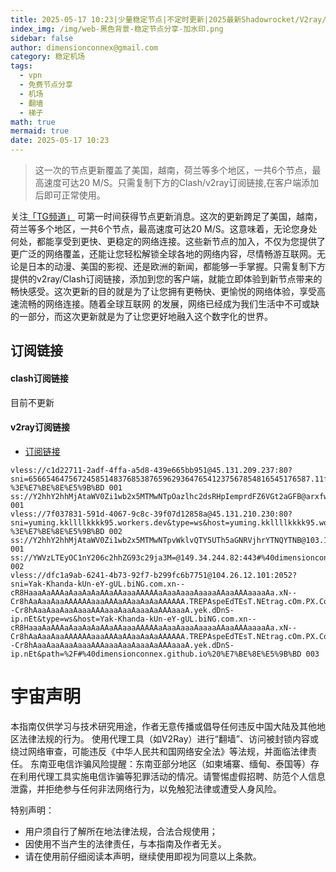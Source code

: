```yaml
---
title: 2025-05-17 10:23|少量稳定节点|不定时更新|2025最新Shadowrocket/V2ray/SSR/Clash免费节点高速订阅机场
index_img: /img/web-黑色背景-稳定节点分享-加水印.png
sidebar: false
author: dimensionconnex@gmail.com
category: 稳定机场
tags:
  - vpn
  - 免费节点分享
  - 机场
  - 翻墙
  - 梯子
math: true
mermaid: true
date: 2025-05-17 10:23
---
```

> 这一次的节点更新覆盖了美国，越南，荷兰等多个地区，一共6个节点，最高速度可达20 M/S。只需复制下方的Clash/v2ray订阅链接,在客户端添加后即可正常使用。

<!-- more -->
关注[「TG频道」](https://t.me/DCFVPN) 可第一时间获得节点更新消息。这次的更新跨足了美国，越南，荷兰等多个地区，一共6个节点，最高速度可达20 M/S。这意味着，无论您身处何处，都能享受到更快、更稳定的网络连接。这些新节点的加入，不仅为您提供了更广泛的网络覆盖，还能让您轻松解锁全球各地的网络内容，尽情畅游互联网。无论是日本的动漫、美国的影视、还是欧洲的新闻，都能够一手掌握。只需复制下方提供的v2ray/Clash订阅链接，添加到您的客户端，就能立即体验到新节点带来的畅快感受。这次更新的目的就是为了让您拥有更畅快、更愉悦的网络体验，享受高速流畅的网络连接。随着全球互联网
的发展，网络已经成为我们生活中不可或缺的一部分，而这次更新就是为了让您更好地融入这个数字化的世界。
<!-- 广告位 -->

<!-- 广告位 -->
## 订阅链接

#### clash订阅链接
目前不更新


#### v2ray订阅链接
- [订阅链接](https://dimensionconnex.github.io/assets/links/airport/2025-05/stable-LX7XNQD4F9NSH4P8.txt)
```text
vless://c1d22711-2adf-4ffa-a5d8-439e665bb951@45.131.209.237:80?sni=656654647567245851483768538765962936476541237567854816545176587.11feea65a1d70a.workers.dev&type=ws&host=656654647567245851483768538765962936476541237567854816545176587.11feea65a1d70a.workers.dev&path=Telegram%40WangCai2%2F%3Fed%3D2048#%40dimensionconnex.github.io%20%E8%8D%B7%E5%85%B0-%3E%E7%BE%8E%E5%9B%BD 001
ss://Y2hhY2hhMjAtaWV0Zi1wb2x5MTMwNTpOazlhc2dsRHpIemprdFZ6VGt2aGFB@arxfw2b78fi2q9hzylhn.freesocks.work:443#%40dimensionconnex.github.io%20%E8%B6%8A%E5%8D%97 001
vless://7f037831-591d-4067-9c8c-39f07d12858a@45.131.210.230:80?sni=yuming.kkllllkkkk95.workers.dev&type=ws&host=yuming.kkllllkkkk95.workers.dev&path=Telegram%40WangCai2%2F%3Fed%3D2048#%40dimensionconnex.github.io%20%E8%8D%B7%E5%85%B0-%3E%E7%BE%8E%E5%9B%BD 002
ss://Y2hhY2hhMjAtaWV0Zi1wb2x5MTMwNTpvWklvQTY5UTh5aGNRVjhrYTNQYTNB@103.104.247.49:8080#%40dimensionconnex.github.io%20%E8%8D%B7%E5%85%B0 001
ss://YWVzLTEyOC1nY206c2hhZG93c29ja3M=@149.34.244.82:443#%40dimensionconnex.github.io%20%E8%8D%B7%E5%85%B0 002
vless://dfc1a9ab-6241-4b73-92f7-b299fc6b7751@104.26.12.101:2052?sni=Yak-Khanda-kUn-eY-gUL.biNG.com.xn--cR8HaaaAaAAAaAaaAaAaAAaAAaaaAAAAAaAaaAaaaAaaaaAAaaAAAaaaaAa.xN--Cr8hAaAaaAaaAAAAAAaaaAAAaAAaaAaAaAAAAAA.TREPAspeEdTEsT.NEtrag.cOm.PX.Com.sh017.IR.XN--Cr8hAaaAaaAaaAaaaAAAaaaAaaAaaaAaAAAaaaA.yek.dDnS-ip.nEt&type=ws&host=Yak-Khanda-kUn-eY-gUL.biNG.com.xn--cR8HaaaAaAAAaAaaAaAaAAaAAaaaAAAAAaAaaAaaaAaaaaAAaaAAAaaaaAa.xN--Cr8hAaAaaAaaAAAAAAaaaAAAaAAaaAaAaAAAAAA.TREPAspeEdTEsT.NEtrag.cOm.PX.Com.sh017.IR.XN--Cr8hAaaAaaAaaAaaaAAAaaaAaaAaaaAaAAAaaaA.yek.dDnS-ip.nEt&path=%2F#%40dimensionconnex.github.io%20%E7%BE%8E%E5%9B%BD 003
```

<!-- universe_declaration -->
# 宇宙声明
本指南仅供学习与技术研究用途，作者无意传播或倡导任何违反中国大陆及其他地区法律法规的行为。
使用代理工具（如V2Ray）进行“翻墙”、访问被封锁内容或绕过网络审查，可能违反《中华人民共和国网络安全法》等法规，并面临法律责任。
东南亚电信诈骗风险提醒：东南亚部分地区（如柬埔寨、缅甸、泰国等）存在利用代理工具实施电信诈骗等犯罪活动的情况。请警惕虚假招聘、防范个人信息泄露，并拒绝参与任何非法网络行为，以免触犯法律或遭受人身风险。

特别声明：
- 用户须自行了解所在地法律法规，合法合规使用；
- 因使用不当产生的法律责任，与本指南及作者无关。
- 请在使用前仔细阅读本声明，继续使用即视为同意以上条款。
<!-- universe_declaration -->